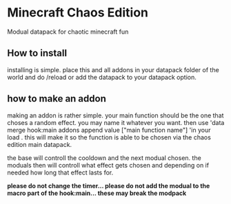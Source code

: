 # Minecraft Chaos Edition
 Modual datapack for chaotic minecraft fun
## How to install
installing is simple. place this and all addons in your datapack folder of the world and do /reload or add the datapack to your datapack option.
## how to make an addon
making an addon is rather simple. your main function should be the one that choses a random effect. you may name it whatever you want. then use 'data merge hook:main addons append value ["main function name"] 'in your load . this will make it so the function is able to be chosen via the chaos edition main datapack. 

the base will controll the cooldown and the next modual chosen. the moduals then will controll what effect gets chosen and depending on if needed how long that effect lasts for.

**please do not change the timer... please do not add the modual to the macro part of the hook:main... these may break the modpack**